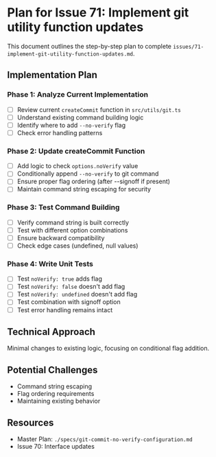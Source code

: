 # Plan for Issue 71: Implement git utility function updates

This document outlines the step-by-step plan to complete `issues/71-implement-git-utility-function-updates.md`.

## Implementation Plan

### Phase 1: Analyze Current Implementation
- [ ] Review current `createCommit` function in `src/utils/git.ts`
- [ ] Understand existing command building logic
- [ ] Identify where to add `--no-verify` flag
- [ ] Check error handling patterns

### Phase 2: Update createCommit Function
- [ ] Add logic to check `options.noVerify` value
- [ ] Conditionally append `--no-verify` to git command
- [ ] Ensure proper flag ordering (after --signoff if present)
- [ ] Maintain command string escaping for security

### Phase 3: Test Command Building
- [ ] Verify command string is built correctly
- [ ] Test with different option combinations
- [ ] Ensure backward compatibility
- [ ] Check edge cases (undefined, null values)

### Phase 4: Write Unit Tests
- [ ] Test `noVerify: true` adds flag
- [ ] Test `noVerify: false` doesn't add flag
- [ ] Test `noVerify: undefined` doesn't add flag
- [ ] Test combination with signoff option
- [ ] Test error handling remains intact

## Technical Approach
Minimal changes to existing logic, focusing on conditional flag addition.

## Potential Challenges
- Command string escaping
- Flag ordering requirements
- Maintaining existing behavior

## Resources
- Master Plan: `./specs/git-commit-no-verify-configuration.md`
- Issue 70: Interface updates